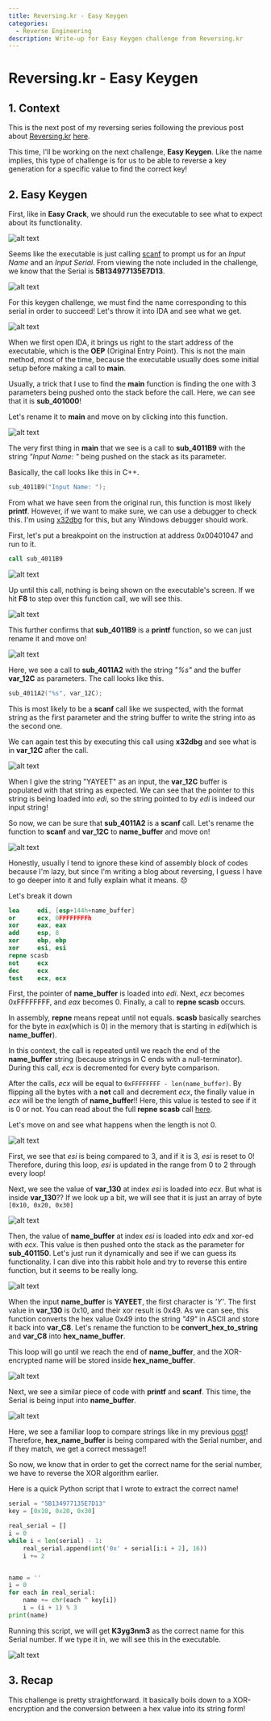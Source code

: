 ```yaml
---
title: Reversing.kr - Easy Keygen
categories:
  - Reverse Engineering
description: Write-up for Easy Keygen challenge from Reversing.kr
---
```


# Reversing.kr - Easy Keygen

## 1. Context


This is the next post of my reversing series following the previous post about [Reversing.kr](http://reversing.kr/index.php) [here](https://cdong1012.github.io/reverse%20engineering/2020/09/05/Reversing-kr-1/).


This time, I'll be working on the next challenge, **Easy Keygen**. Like the name implies, this type of challenge is for us to be able to reverse a key generation for a specific value to find the correct key!


## 2. Easy Keygen


First, like in **Easy Crack**, we should run the executable to see what to expect about its functionality.


![alt text](/uploads/EK1.PNG)


Seems like the executable is just calling [scanf](http://www.cplusplus.com/reference/cstdio/scanf/) to prompt us for an *Input Name* and an *Input Serial*. From viewing the note included in the challenge, we know that the Serial is **5B134977135E7D13**.

![alt text](/uploads/EK2.PNG)


For this keygen challenge, we must find the name corresponding to this serial in order to succeed! Let's throw it into IDA and see what we get.


![alt text](/uploads/EK3.PNG)

When we first open IDA, it brings us right to the start address of the executable, which is the **OEP** (Original Entry Point). This is not the main method, most of the time, because the executable usually does some initial setup before making a call to **main**.


Usually, a trick that I use to find the **main** function is finding the one with 3 parameters being pushed onto the stack before the call. Here, we can see that it is **sub_401000**!

Let's rename it to **main** and move on by clicking into this function.


![alt text](/uploads/EK4.PNG)


The very first thing in **main** that we see is a call to **sub_4011B9** with the string *"Input Name: "* being pushed on the stack as its parameter.


Basically, the call looks like this in C++.

``` cpp
sub_4011B9("Input Name: ");
```


From what we have seen from the original run, this function is most likely **printf**. However, if we want to make sure, we can use a debugger to check this. I'm using [x32dbg](https://x64dbg.com/#start) for this, but any Windows debugger should work.


First, let's put a breakpoint on the instruction at address 0x00401047 and run to it.

``` nasm
call sub_4011B9
```

![alt text](/uploads/EK5.PNG)


Up until this call, nothing is being shown on the executable's screen. If we hit **F8** to step over this function call, we will see this.


![alt text](/uploads/EK6.PNG)


This further confirms that **sub_4011B9** is a **printf** function, so we can just rename it and move on!

![alt text](/uploads/EK7.PNG)


Here, we see a call to **sub_4011A2** with the string *"%s"* and the buffer **var_12C** as parameters. The call looks like this.


``` cpp
sub_4011A2("%s", var_12C);
```

This is most likely to be a **scanf** call like we suspected, with the format string as the first parameter and the string buffer to write the string into as the second one.


We can again test this by executing this call using **x32dbg** and see what is in **var_12C** after the call.


![alt text](/uploads/EK8.PNG)


When I give the string "YAYEET" as an input, the **var_12C** buffer is populated with that string as expected. We can see that the pointer to this string is being loaded into _edi_, so the string pointed to by _edi_ is indeed our input string!

So now, we can be sure that **sub_4011A2** is a **scanf** call. Let's rename the function to **scanf** and **var_12C** to **name_buffer** and move on!

![alt text](/uploads/EK9.PNG)


Honestly, usually I tend to ignore these kind of assembly block of codes because I'm lazy, but since I'm writing a blog about reversing, I guess I have to go deeper into it and fully explain what it means. :disappointed:


Let's break it down

``` nasm
lea     edi, [esp+144h+name_buffer]
or      ecx, 0FFFFFFFFh
xor     eax, eax
add     esp, 8
xor     ebp, ebp
xor     esi, esi
repne scasb
not     ecx
dec     ecx
test    ecx, ecx
```

First, the pointer of **name_buffer** is loaded into *edi*. Next, *ecx* becomes 0xFFFFFFFF, and *eax* becomes 0. Finally, a call to **repne scasb** occurs.


In assembly, **repne** means repeat until not equals. **scasb** basically searches for the byte in *eax*(which is 0) in the memory that is starting in *edi*(which is **name_buffer**).


In this context, the call is repeated until we reach the end of the **name_buffer** string (because strings in C ends with a null-terminator). During this call, *ecx* is decremented for every byte comparison.


After the calls, *ecx* will be equal to ``` 0xFFFFFFFF - len(name_buffer) ```. By flipping all the bytes with a **not** call and decrement *ecx*, the finally value in *ecx* will be the length of **name_buffer**!! Here, this value is tested to see if it is 0 or not. You can read about the full **repne scasb** call [here](https://www.aldeid.com/wiki/X86-assembly/Instructions/scasb).


Let's move on and see what happens when the length is not 0.


![alt text](/uploads/EK10.PNG)


First, we see that *esi* is being compared to 3, and if it is 3, *esi* is reset to 0! Therefore, during this loop, *esi* is updated in the range from 0 to 2 through every loop!


Next, we see the value of **var_130** at index *esi* is loaded into *ecx*. But what is inside **var_130**?? If we look up a bit, we will see that it is just an array of byte ``` [0x10, 0x20, 0x30] ```


![alt text](/uploads/EK11.PNG)


Then, the value of **name_buffer** at index *esi* is loaded into *edx* and xor-ed with *ecx*. This value is then pushed onto the stack as the parameter for **sub_401150**. Let's just run it dynamically and see if we can guess its functionality. I can dive into this rabbit hole and try to reverse this entire function, but it seems to be really long.


![alt text](/uploads/EK12.PNG)

When the input **name_buffer** is **YAYEET**, the first character is *'Y'*. The first value in **var_130** is 0x10, and their xor result is 0x49. As we can see, this function converts the hex value 0x49 into the string *"49"* in ASCII and store it back into **var_C8**. Let's rename the function to be **convert_hex_to_string** and **var_C8** into **hex_name_buffer**.

This loop will go until we reach the end of **name_buffer**, and the XOR-encrypted name will be stored inside **hex_name_buffer**.


![alt text](/uploads/EK13.PNG)


Next, we see a similar piece of code with **printf** and **scanf**. This time, the Serial is being input into **name_buffer**.


![alt text](/uploads/EK14.PNG)

Here, we see a familiar loop to compare strings like in my previous [post](https://cdong1012.github.io/reverse%20engineering/2020/09/05/Reversing-kr-1/)! Therefore, **hex_name_buffer** is being compared with the Serial number, and if they match, we get a correct message!!


So now, we know that in order to get the correct name for the serial number, we have to reverse the XOR algorithm earlier.

Here is a quick Python script that I wrote to extract the correct name!


``` python
serial = "5B134977135E7D13"
key = [0x10, 0x20, 0x30]

real_serial = []
i = 0
while i < len(serial) - 1:
    real_serial.append(int('0x' + serial[i:i + 2], 16))
    i += 2


name = ''
i = 0
for each in real_serial:
    name += chr(each ^ key[i])
    i = (i + 1) % 3
print(name)
```

Running this script, we will get **K3yg3nm3** as the correct name for this Serial number. If we type it in, we will see this in the executable.

![alt text](/uploads/EK15.PNG)


## 3. Recap

This challenge is pretty straightforward. It basically boils down to a XOR-encryption and the conversion between a hex value into its string form!
